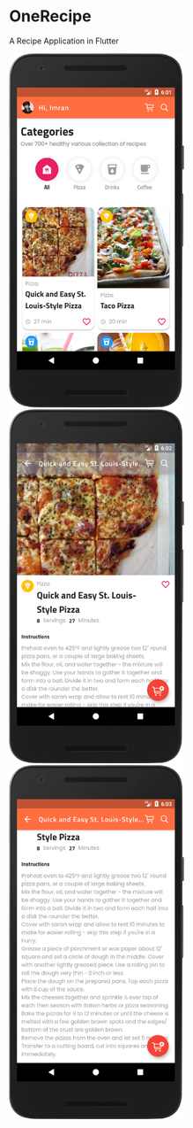 # OneRecipe
A Recipe Application in Flutter

<img src="/screenshots/device-2021-01-29-180221.png" height="640"/><span>
<img src="/screenshots/device-2021-01-29-180305.png" height="640"/></span>
<img src="/screenshots/device-2021-01-29-180400.png" height="640"/></span>
